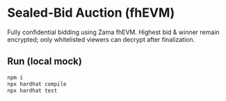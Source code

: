 # Sealed-Bid Auction (fhEVM)

Fully confidential bidding using Zama fhEVM. Highest bid & winner remain encrypted; only whitelisted viewers can decrypt after finalization.

## Run (local mock)
```bash
npm i
npx hardhat compile
npx hardhat test